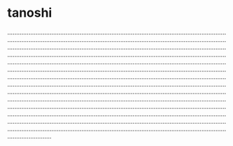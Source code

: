 # tanoshi
.................................................................................................................................................................................................................................................................................................................................................................................................................................................................................................................................................................................................................................................................................................................................................................................................................................................................................................................................................................................................................................................................................................................................................................................................................................................................................................................................................................................................................................................................................................................................................................................................................................................................................................................................................................................................................................